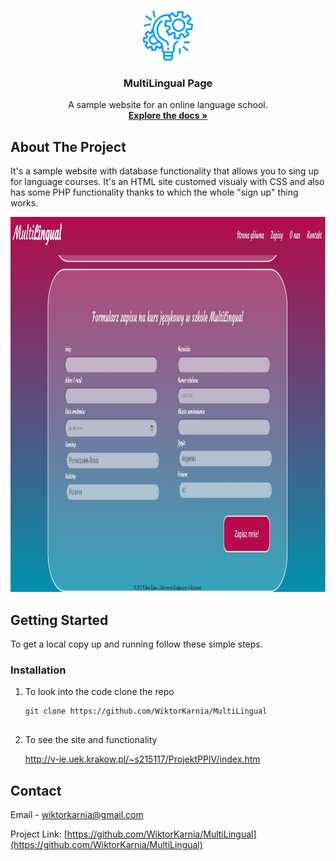 
<!-- PROJECT LOGO -->
<br />
<p align="center">
  <a href="https://github.com/WiktorKarnia/MultiLingual">
    <img src="images/Icon.png" alt="Logo" width="80" height="80">
  </a>

  <h3 align="center">MultiLingual Page</h3>

  <p align="center">
    A sample website for an online language school.
    <br />
    <a href="https://github.com/WiktorKarnia/MultiLingual"><strong>Explore the docs »</strong></a>
    <br />
  </p>
</p>

<!-- ABOUT THE PROJECT -->
## About The Project

It's a sample website with database functionality that allows you to sing up for language courses. It's an HTML site customed visualy with CSS and also has some PHP functionality thanks to which the whole "sign up" thing works.  
<p align="center">
  <a href="http://v-ie.uek.krakow.pl/~s215117/ProjektPPIV/index.htm">
    <img src="images/Preview.jpg" alt="Preview" width="1000" height="600">
  </a>
</p>


## Getting Started

To get a local copy up and running follow these simple steps.

### Installation

1. To look into the code clone the repo
   ```
   git clone https://github.com/WiktorKarnia/MultiLingual
 
 1. To see the site and functionality
   
    http://v-ie.uek.krakow.pl/~s215117/ProjektPPIV/index.htm


<!-- CONTACT -->
## Contact

Email - wiktorkarnia@gmail.com

Project Link: [https://github.com/WiktorKarnia/MultiLingual](https://github.com/WiktorKarnia/MultiLingual)





